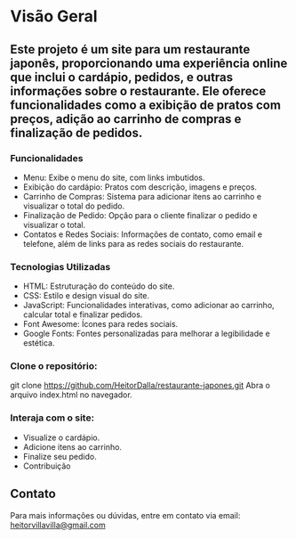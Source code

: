 # Visão Geral

## Este projeto é um site para um restaurante japonês, proporcionando uma experiência online que inclui o cardápio, pedidos, e outras informações sobre o restaurante. Ele oferece funcionalidades como a exibição de pratos com preços, adição ao carrinho de compras e finalização de pedidos.

### Funcionalidades
- Menu: Exibe o menu do site, com links imbutidos.
- Exibição do cardápio: Pratos com descrição, imagens e preços.
- Carrinho de Compras: Sistema para adicionar itens ao carrinho e visualizar o total do pedido.
- Finalização de Pedido: Opção para o cliente finalizar o pedido e visualizar o total.
- Contatos e Redes Sociais: Informações de contato, como email e telefone, além de links para as redes sociais do restaurante.

### Tecnologias Utilizadas
- HTML: Estruturação do conteúdo do site.
- CSS: Estilo e design visual do site.
- JavaScript: Funcionalidades interativas, como adicionar ao carrinho, calcular total e finalizar pedidos.
- Font Awesome: Ícones para redes sociais.
- Google Fonts: Fontes personalizadas para melhorar a legibilidade e estética.

### Clone o repositório:

git clone https://github.com/HeitorDalla/restaurante-japones.git
Abra o arquivo index.html no navegador.

### Interaja com o site:

- Visualize o cardápio.
- Adicione itens ao carrinho.
- Finalize seu pedido.
- Contribuição

## Contato
Para mais informações ou dúvidas, entre em contato via email: heitorvillavilla@gmail.com
